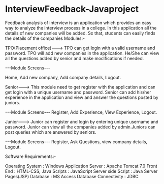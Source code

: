 # InterviewFeedback-Javaproject
Feedback analysis of interview is an application which provides an easy way to analyze the interview process in a college. In this application all the details of new companies will be added. So that, students can easily finds the details of the companies
Modules:-

TPO(Placement office)--->
TPO  can get login with a valid username and password. TPO will add new companies in the application. He/She can view all the questions added by senior and make modifications if needed.

---Module Screens---

Home,
 Add new company,
 Add company details,
 Logout.
 
Senior--->
This module need to get register with the application and can get login with a unique username and password. Senior can add his/her experience  in the application and view and answer the questions posted by juniors.

---Module Screens---
Register,
Add Experience,
View Experience,
Logout.

Junior--->
Junior can register and login by entering unique username and password. Junior can view all the companies added by admin.Juniors can post queries which are answered by seniors.

---Module Screens---
Register,
Ask Questions,
view company details,
Logout.

Software Requirements:-

Operating System : Windows
Application Server : Apache Tomcat 7.0
Front End : HTML-CSS, Java
Scripts : JavaScript
Server side Script : Java Server Pages(JSP)
Database : MS Access
Database Connectivity : JDBC
